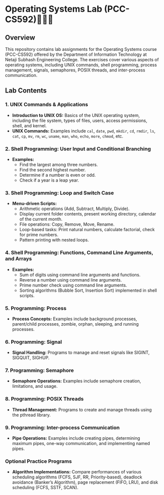 # Operating Systems Lab (PCC-CS592)👩🏻‍💻

## Overview
This repository contains lab assignments for the Operating Systems course (PCC-CS592) offered by the Department of Information Technology at Netaji Subhash Engineering College. The exercises cover various aspects of operating systems, including UNIX commands, shell programming, process management, signals, semaphores, POSIX threads, and inter-process communication.

## Lab Contents

### 1. UNIX Commands & Applications
- **Introduction to UNIX OS:** Basics of the UNIX operating system, including the file system, types of files, users, access permissions, shell, and kernel.
- **UNIX Commands:** Examples include `cal`, `date`, `pwd`, `mkdir`, `cd`, `rmdir`, `ls`, `cat`, `cp`, `mv`, `rm`, `wc`, `uname`, `man`, `who`, `echo`, `more`, `chmod`, etc.

### 2. Shell Programming: User Input and Conditional Branching
- **Examples:**
  - Find the largest among three numbers.
  - Find the second highest number.
  - Determine if a number is even or odd.
  - Check if a year is a leap year.

### 3. Shell Programming: Loop and Switch Case
- **Menu-driven Scripts:**
  - Arithmetic operations (Add, Subtract, Multiply, Divide).
  - Display current folder contents, present working directory, calendar of the current month.
  - File operations: Copy, Remove, Move, Rename.
  - Loop-based tasks: Print natural numbers, calculate factorial, check for prime numbers.
  - Pattern printing with nested loops.

### 4. Shell Programming: Functions, Command Line Arguments, and Arrays
- **Examples:**
  - Sum of digits using command line arguments and functions.
  - Reverse a number using command line arguments.
  - Prime number check using command line arguments.
  - Sorting algorithms (Bubble Sort, Insertion Sort) implemented in shell scripts.

### 5. Programming: Process
- **Process Concepts:** Examples include background processes, parent/child processes, zombie, orphan, sleeping, and running processes.

### 6. Programming: Signal
- **Signal Handling:** Programs to manage and reset signals like SIGINT, SIGQUIT, SIGHUP.

### 7. Programming: Semaphore
- **Semaphore Operations:** Examples include semaphore creation, limitations, and usage.

### 8. Programming: POSIX Threads
- **Thread Management:** Programs to create and manage threads using the pthread library.

### 9. Programming: Inter-process Communication
- **Pipe Operations:** Examples include creating pipes, determining maximum pipes, one-way communication, and implementing named pipes.

### Optional Practice Programs
- **Algorithm Implementations:** Compare performances of various scheduling algorithms (FCFS, SJF, RR, Priority-based), deadlock avoidance (Banker’s Algorithm), page replacement (FIFO, LRU), and disk scheduling (FCFS, SSTF, SCAN).

